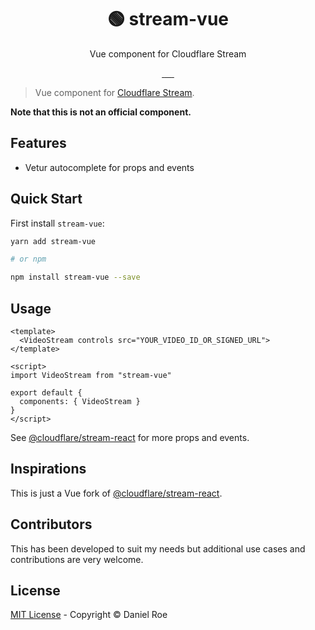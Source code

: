 <h1 align="center">🟢 stream-vue</h1>
<p align="center">Vue component for Cloudflare Stream</p>

<p align="center">
<a href="https://npmjs.com/package/stream-vue">
    <img alt="" src="https://img.shields.io/npm/v/stream-vue/latest.svg?style=flat-square">
</a>
<a href="https://bundlephobia.com/result?p=stream-vue">
    <img alt="" src="https://img.shields.io/bundlephobia/minzip/stream-vue?style=flat-square">
</a>
<a href="https://npmjs.com/package/stream-vue">
    <img alt="" src="https://img.shields.io/npm/dt/stream-vue.svg?style=flat-square">
</a>
<a href="https://lgtm.com/projects/g/danielroe/stream-vue">
    <img alt="" src="https://img.shields.io/lgtm/alerts/github/danielroe/stream-vue?style=flat-square">
</a>
<a href="https://lgtm.com/projects/g/danielroe/stream-vue">
    <img alt="" src="https://img.shields.io/lgtm/grade/javascript/github/danielroe/stream-vue?style=flat-square">
</a>
<a href="https://david-dm.org/danielroe/stream-vue">
    <img alt="" src="https://img.shields.io/david/danielroe/stream-vue.svg?style=flat-square">
</a>
</p>

> Vue component for [Cloudflare Stream](https://www.cloudflare.com/products/cloudflare-stream/).

**Note that this is not an official component.**

## Features

- Vetur autocomplete for props and events

## Quick Start

First install `stream-vue`:

```bash
yarn add stream-vue

# or npm

npm install stream-vue --save
```

## Usage

```vue
<template>
  <VideoStream controls src="YOUR_VIDEO_ID_OR_SIGNED_URL">
</template>

<script>
import VideoStream from "stream-vue"

export default {
  components: { VideoStream }
}
</script>
```

See [@cloudflare/stream-react](https://github.com/@cloudflare/stream-react) for more props and events.

## Inspirations

This is just a Vue fork of [@cloudflare/stream-react](https://github.com/@cloudflare/stream-react).

## Contributors

This has been developed to suit my needs but additional use cases and contributions are very welcome.

## License

[MIT License](./LICENSE) - Copyright &copy; Daniel Roe
